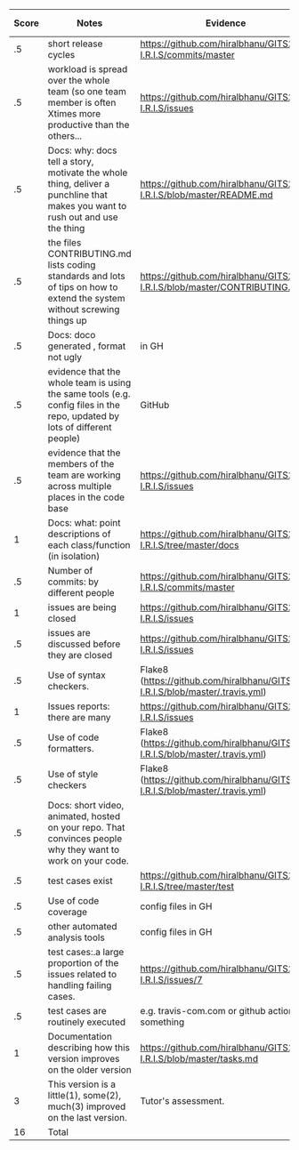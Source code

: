 |Score|Notes| Evidence| Self-Assessment
|-|-----|---------|-------|
|.5| short release cycles|https://github.com/hiralbhanu/GITS2.1-I.R.I.S/commits/master|3|
|.5| workload is spread over the whole team (so one team member is often Xtimes more productive than the others...|https://github.com/hiralbhanu/GITS2.1-I.R.I.S/issues |3|
|.5|Docs: why: docs tell a story, motivate the whole thing, deliver a punchline that makes you want to rush out and use the thing |https://github.com/hiralbhanu/GITS2.1-I.R.I.S/blob/master/README.md |3|
|.5|the files CONTRIBUTING.md lists coding standards and lots of tips on how to extend the system without screwing things up |https://github.com/hiralbhanu/GITS2.1-I.R.I.S/blob/master/CONTRIBUTING.md |3|
|.5|Docs: doco generated , format not ugly  | in GH| 3|
|.5|evidence that the whole team is using the same tools (e.g. config files in the repo, updated by lots of different people) | GitHub |3|
|.5|evidence that the members of the team are working across multiple places in the code base | https://github.com/hiralbhanu/GITS2.1-I.R.I.S/issues|3|
|1|Docs: what: point descriptions of each class/function (in isolation)  | https://github.com/hiralbhanu/GITS2.1-I.R.I.S/tree/master/docs|3|
|.5|Number of commits: by different people  | https://github.com/hiralbhanu/GITS2.1-I.R.I.S/commits/master| 3|
|1|issues are being closed | https://github.com/hiralbhanu/GITS2.1-I.R.I.S/issues|3|
|.5|issues are discussed before they are closed |https://github.com/hiralbhanu/GITS2.1-I.R.I.S/issues|3|
|.5|Use of syntax checkers. | Flake8 (https://github.com/hiralbhanu/GITS2.1-I.R.I.S/blob/master/.travis.yml)| 3|
|1|Issues reports: there are many  |https://github.com/hiralbhanu/GITS2.1-I.R.I.S/issues|3|
|.5|Use of code formatters. |Flake8 (https://github.com/hiralbhanu/GITS2.1-I.R.I.S/blob/master/.travis.yml)|3|
|.5|Use of style checkers | Flake8 (https://github.com/hiralbhanu/GITS2.1-I.R.I.S/blob/master/.travis.yml)|3|
|.5|Docs: short video, animated, hosted on your repo. That convinces people why they want to work on your code. | |3|
|.5|test cases exist  |https://github.com/hiralbhanu/GITS2.1-I.R.I.S/tree/master/test|3|
|.5|Use of code coverage  | config files in GH|
|.5|other automated analysis tools  | config files in GH|
|.5|test cases:.a large proportion of the issues related to handling failing cases. |https://github.com/hiralbhanu/GITS2.1-I.R.I.S/issues/7|3|
|.5|test cases are routinely executed | e.g. travis-com.com or github actions or something|
|1|Documentation describing how this version improves on the older version| https://github.com/hiralbhanu/GITS2.1-I.R.I.S/blob/master/tasks.md | 3|
|3|This version is a little(1), some(2), much(3) improved on the last version.|Tutor's assessment.| 
|16| Total|
